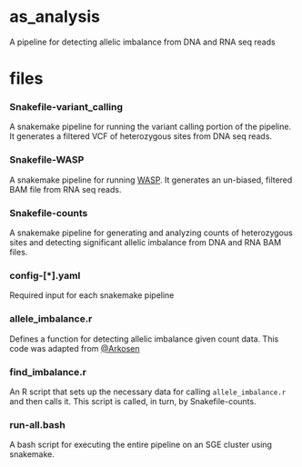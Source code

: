 # as_analysis
A pipeline for detecting allelic imbalance from DNA and RNA seq reads

# files
### Snakefile-variant_calling
A snakemake pipeline for running the variant calling portion of the pipeline. It generates a filtered VCF of heterozygous sites from DNA seq reads.

### Snakefile-WASP
A snakemake pipeline for running [WASP](https://github.com/bmvdgeijn/WASP). It generates an un-biased, filtered BAM file from RNA seq reads.

### Snakefile-counts
A snakemake pipeline for generating and analyzing counts of heterozygous sites and detecting significant allelic imbalance from DNA and RNA BAM files.

### config-[*].yaml
Required input for each snakemake pipeline

### allele_imbalance.r
Defines a function for detecting allelic imbalance given count data. This code was adapted from [@Arkosen](https://github.com/Arkosen/Detecting-structural-variants-/blob/master/allele_imbalance.r)

### find_imbalance.r
An R script that sets up the necessary data for calling `allele_imbalance.r` and then calls it. This script is called, in turn, by Snakefile-counts.

### run-all.bash
A bash script for executing the entire pipeline on an SGE cluster using snakemake.
